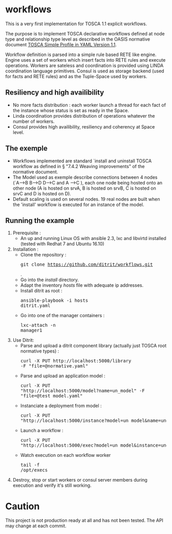 # workflows

This is a very first implementation for TOSCA 1.1 explicit workflows.

The purpose is to implement TOSCA declarative workflows defined at node type and relationship type level as described in the OASIS normative document 
[TOSCA Simple Profile in YAML Version 1.1](http://docs.oasis-open.org/tosca/TOSCA-Simple-Profile-YAML/v1.1/TOSCA-Simple-Profile-YAML-v1.1.pdf).

Workflow definition is parsed into a simple rule based RETE like engine.
Engine uses a set of workers which insert facts into RETE rules and execute operations.
Workers are sateless and coordination is provided using LINDA coordination language primitives.
Consul is used as storage backend (used for facts and RETE rules) and as the Tuple-Space used by workers.

## Resiliency and high availibility
- No more facts distribution : each worker launch a thread for each fact of the instance whose status is set as ready in the Space. 
- Linda coordination provides distribution of operations whatever the number of workers.
- Consul provides high availibility, resiliency and coherency at Space level. 

## The exemple 
- Workflows implemented are standard `install and uninstall TOSCA workflow as defined in § "7.4.2 Weaving improvements" of the normative document.
- The Model used as exemple describe connections between 4 nodes (`A-->B B-->D D-->C and A -->C ), each one node being hosted onto an other node (A is hosted on srvA, B is hosted on srvB, C is hosted on srvC and D is hosted on D). 
- Default scaling is used on several nodes. 19 real nodes are built when the 'install' workflow is executed for an instance of the model.

## Running the example

1. Prerequisite :
   - An up and running Linux OS with ansible 2.3, lxc and libvirtd installed (tested with Redhat 7 and Ubuntu 16.10)
2. Installation :
   - Clone the repository : <pre>git clone https://github.com/ditrit/workflows.git</pre>.
   - Go into the *install* directory.
   - Adapt the inventory *hosts* file with adequate ip addresses.
   - Install ditrit as root : <pre>ansible-playbook -i hosts ditrit.yaml</pre>
   - Go into one of the manager containers : <pre>lxc-attach -n manager1</pre>
3. Use Ditrit:
   - Parse and upload a ditrit component library (actually just TOSCA root normative types) : <pre>curl -X PUT http://localhost:5000/library -F "file=@normative.yaml"</pre>
   - Parse and upload an application model : <pre>curl -X PUT "http://localhost:5000/model?name=un_model" -F "file=@test_model.yaml"</pre>
   - Instanciate a deployment from model  : <pre>curl -X PUT "http://localhost:5000/instance?model=un_model&name=une_instance"</pre>
   - Launch a workflow : <pre>curl -X PUT "http://localhost:5000/exec?model=un_model&instance=une_instance&workflow=install"</pre>
   - Watch execution on each workflow worker <pre>tail -f /opt/execs</pre>
4. Destroy, stop or start workers or consul server members during execution and verify it's still working.


# Caution

This project is not production ready at all and has not been tested.
The API may change at each commit.
